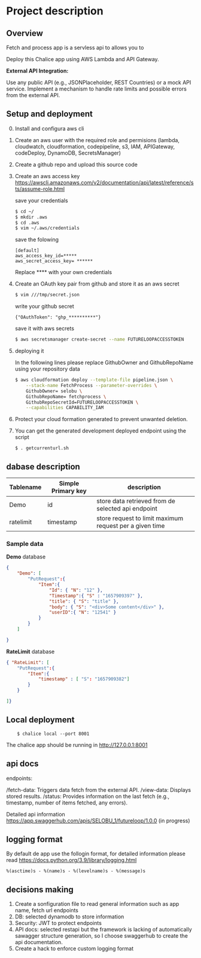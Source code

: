 # Project description

## Overview

Fetch and process app is a servless api to allows you to

Deploy this Chalice app using AWS Lambda and API Gateway.

**External API Integration:**

Use any public API (e.g., JSONPlaceholder, REST Countries) or a mock API service.
Implement a mechanism to handle rate limits and possible errors from the external API.

## Setup and deployment

0. Install and configura aws cli
1. Create an aws user with the required role and permisions (lambda, cloudwatch, cloudformation, codepipeline, s3, IAM, APIGateway, codeDeploy, DynamoDB, SecretsManager)
2. Create a github repo and upload this source code
3. Create an aws access key https://awscli.amazonaws.com/v2/documentation/api/latest/reference/sts/assume-role.html

    save your credentials

    ```bash
    $ cd ~/
    $ mkdir .aws
    $ cd .aws
    $ vim ~/.aws/credentials
    ```

    save the folowing

    ```
    [default]
    aws_access_key_id=*****
    aws_secret_access_key= ******
    ```

    Replace **** with your own credentials

4. Create an OAuth key pair from github and store it as an aws secret

    ``` bash 
    $ vim ///tmp/secret.json 
    ```

    write your github secret
    ```
    {"OAuthToken": "ghp_**********"}
    ```

    save it with aws secrets

    ``` bash
    $ aws secretsmanager create-secret --name FUTURELOOPACCESSTOKEN         --description "Token for Github Repo Access" --secret-string file:///tmp/secret.json
    ```

5. deploying it 

    In the following lines please replace GithubOwner and GithubRepoName using your repository data

    ``` bash
    $ aws cloudformation deploy --template-file pipeline.json \
        --stack-name FetchProcess --parameter-overrides \
        GithubOwner= selobu \
        GithubRepoName= fetchprocess \
        GithubRepoSecretId=FUTURELOOPACCESSTOKEN \
        --capabilities CAPABILITY_IAM
    ```

6. Protect your cloud formation generated to prevent unwanted deletion.

7. You can get the generated development deployed endpoint using the script 

    ```
    $ . getcurrenturl.sh
    ```

## dabase description

Tablename | Simple  Primary key | description
---|---|---
Demo | id | store data retrieved from de selected api endpoint
ratelimit | timestamp | store request to limit maximum request per a given time


### Sample data

**Demo** database

``` JSON
{
    "Demo": [
        "PutRequest":{
            "Item":{
                "Id": { "N": "12" },
                "Timestamp":{ "S" : "1657909397" },
                "title": { "S": "title" },
                "body": { "S": "<div>Some content</div>" },
                "userID":{ "N": "12541" }
            }
        }
    ]

}
```

**RateLimit** database

``` JSON
{ "RateLimit": [
    "PutRequest":{
        "Item":{
            "timestamp" : [ "S": "1657909382"]
        }
    }

]}

```


## Local deployment


```
    $ chalice local --port 8001
```

The chalice app should be running in http://127.0.0.1:8001


## api docs

endpoints:


/fetch-data: Triggers data fetch from the external API.
/view-data: Displays stored results.
/status: Provides information on the last fetch (e.g., timestamp, number of items fetched, any errors).

Detailed api information https://app.swaggerhub.com/apis/SELOBU_1/futureloop/1.0.0  (in progress)

## logging format

By default de app use the follogin format, for detailed information please read https://docs.python.org/3.9/library/logging.html

` %(asctime)s - %(name)s - %(levelname)s - %(message)s `

## decisions making

1. Create a sonfiguration file to read general information such as app name, fetch url endpoints
2. DB: selected dynamodb to store information
3. Security: JWT to protect endpoints
4. API docs: selected restapi but the framework is lacking of automatically sawagger structure generation, so I choose swaggerhub to create the api documentation.
5. Create a hack to enforce custom logging format
